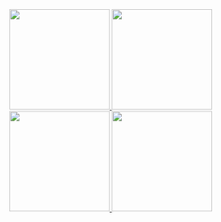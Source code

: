 <a href="https://github.com/PedroHteles">
<img height="180em" src="https://github-readme-stats.vercel.app/api/top-langs/?username=PedroHteles&layout=compact&langs_count=7&theme=dracula"/>
<img height="180em" src="https://github-readme-stats.vercel.app/api?username=PedroHteles&theme=tokyonight&show_icons=true"/>
</div>

<img height="180em" src="https://c.tenor.com/IvBIKwbv6VIAAAAC/orange-juice-meme-orange-juice.gif"/>
<img height="180em" src="https://cdn.discordapp.com/attachments/530167122677071892/958885810277597234/G8jB.gif"/>
